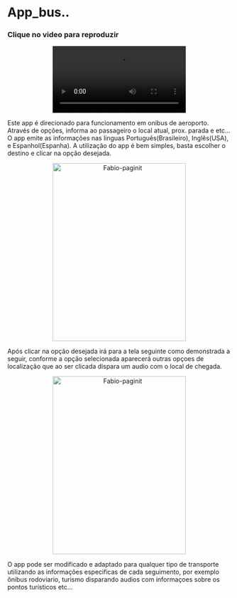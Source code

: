# App_bus..
### Clique no video para reproduzir
<div align="center ">
<video autoplay="true" loop="loop" plays-inline="true" src="https://user-images.githubusercontent.com/69515104/157881168-204791c1-66a6-47cf-812b-4d48935776ee.mp4" type="video/mp4"></div>




Este app é direcionado para funcionamento em onibus de aeroporto.
Através de opções, informa ao passageiro o local atual, prox. parada e etc... O app  emite as informações nas linguas Português(Brasileiro), Inglês(USA), e Espanhol(Espanha).
A utilização do app é bem simples, basta escolher o destino e clicar na opção desejada.
<div align="center">
<img align="center-center" alt="Fabio-paginit" height="400" width="300" src="https://user-images.githubusercontent.com/69515104/157449009-8f7d0a1c-5e97-4bc2-9586-bda6dfe7ff2e.jpeg" /></div>

Após clicar na opção desejada irá para a tela seguinte como demonstrada a seguir, conforme a opção selecionada aparecerá outras opçoes de localização que ao ser clicada dispara um audio com o local de chegada. 
<div align="center">
<img align="center-center" alt="Fabio-paginit" height="400" width="300" src="https://user-images.githubusercontent.com/69515104/157452879-bb2c3e4b-5ef0-4e69-ae65-2d0256601590.jpeg" /></div>

O app pode ser modificado e adaptado para qualquer tipo de transporte utilizando as informações especificas de cada seguimento, por exemplo ônibus rodoviario, turismo disparando audios com informaçoes sobre os pontos turísticos etc...



